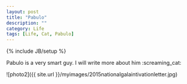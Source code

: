```yaml
---
layout: post
title: "Pabulo"
description: ""
category: Life
tags: [Life, Cat, Pabulo]
---
```

{% include JB/setup %}
<script type="text/javascript"
 src="http://cdn.mathjax.org/mathjax/latest/MathJax.js?config=TeX-AMS-MML_HTMLorMML">
</script>
 
Pabulo is a very smart guy.  I will write more about him :screaming_cat:

![photo2]({{ site.url }}/myimages/2015nationalgalaintivationletter.jpg)
